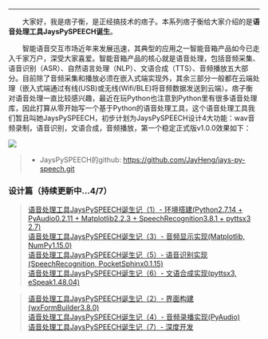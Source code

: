----

　　大家好，我是痞子衡，是正经搞技术的痞子。本系列痞子衡给大家介绍的是**语音处理工具JaysPySPEECH诞生**。  

　　智能语音交互市场近年来发展迅速，其典型的应用之一智能音箱产品如今已走入千家万户，深受大家喜爱。智能音箱产品的核心就是语音处理，包括音频采集、语音识别（ASR）、自然语言处理（NLP）、文语合成（TTS）、音频播放五大部分。目前除了音频采集和播放必须在嵌入式端实现外，其余三部分一般都在云端处理（嵌入式端通过有线(USB)或无线(Wifi/BLE)将音频数据发送到云端）。痞子衡对语音处理一直比较感兴趣，最近在玩Python也注意到Python里有很多语音处理库，因此打算从零开始写一个基于Python的语音处理工具，这个语音处理工具我们暂且叫她JaysPySPEECH，初步计划为JaysPySPEECH设计4大功能：wav音频录制，语音识别，文语合成，音频播放，第一个稳定正式版v1.0.0效果如下：  

<img src="http://odox9r8vg.bkt.clouddn.com/image/cnblogs/JaysPySPEECH_v1.0.0_overview.PNG" style="zoom:100%" />

> * JaysPySPEECH的github: https://github.com/JayHeng/jays-py-speech.git  

### 设计篇（持续更新中...4/7）
> [语音处理工具JaysPySPEECH诞生记（1）- 环境搭建(Python2.7.14 + PyAudio0.2.11 + Matplotlib2.2.3 + SpeechRecognition3.8.1 + pyttsx3 2.7)](https://www.cnblogs.com/henjay724/p/9542690.html)  
> [语音处理工具JaysPySPEECH诞生记（3）- 音频显示实现(Matplotlib, NumPy1.15.0)](https://www.cnblogs.com/henjay724/p/9644637.html)  
> [语音处理工具JaysPySPEECH诞生记（5）- 语音识别实现(SpeechRecognition, PocketSphinx0.1.15)](https://www.cnblogs.com/henjay724/p/9576670.html)  
> [语音处理工具JaysPySPEECH诞生记（6）- 文语合成实现(pyttsx3, eSpeak1.48.04)](https://www.cnblogs.com/henjay724/p/9590032.html)  

> [语音处理工具JaysPySPEECH诞生记（2）- 界面构建(wxFormBuilder3.8.0)]()  
> [语音处理工具JaysPySPEECH诞生记（4）- 音频录播实现(PyAudio)]()  
> [语音处理工具JaysPySPEECH诞生记（7）- 深度开发]()  
